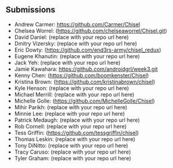 ## Submissions

* Andrew Carmer: https://github.com/Carmer/Chisel
* Chelsea Worrel: (https://github.com/chelseaworrel/Chisel.git)
* David Daniel: (replace with your repo url here)
* Dmitry Vizersky: (replace with your repo url here)
* Eric Dowty: (https://github.com/end3rs-army/chisel_redux)
* Eugene Khanutin: (replace with your repo url here)
* Jack Yeh: (replace with your repo url here)
* Jamie Kawahara: https://github.com/androidgrl/week3.git
* Kenny Chen: (https://github.com/boomkenster/Chisel)
* Kristina Brown: (https://github.com/kristinabrown/chisel)
* Kyle Henson: (replace with your repo url here)
* Michael Merrill: (replace with your repo url here)
* Michelle Golle: (https://github.com/MichelleGolle/Chisel)
* Mihir Parikh: (replace with your repo url here)
* Minnie Lee: (replace with your repo url here)
* Patrick Medaugh: (replace with your repo url here)
* Rob Cornell: (replace with your repo url here)
* Tess Griffin: (https://github.com/tessgriffin/chisel)
* Thomas Leskin: (replace with your repo url here)
* Tony DiNitto: (replace with your repo url here)
* Tracy Caruso: (replace with your repo url here)
* Tyler Graham: (replace with your repo url here)
